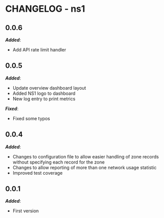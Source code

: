 # CHANGELOG - ns1

## 0.0.6

***Added***:

* Add API rate limit handler

## 0.0.5

***Added***:

* Update overview dashboard layout
* Added NS1 logo to dashboard
* New log entry to print metrics

***Fixed***:

* Fixed some typos

## 0.0.4

***Added***:

* Changes to configuration file to allow easier handling of zone records without specifying each record for the zone
* Changes to allow reporting of more than one network usage statistic
* Improved test coverage

## 0.0.1

***Added***:

* First version
